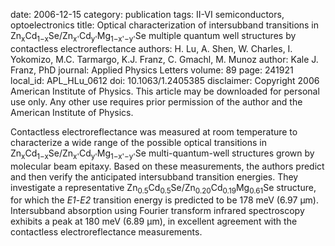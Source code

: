 date: 2006-12-15
category: publication
tags: II-VI semiconductors, optoelectronics
title: Optical characterization of intersubband transitions in Zn<sub>x</sub>Cd<sub>1−x</sub>Se/Zn<sub>x&#39;</sub>Cd<sub>y&#39;</sub>Mg<sub>1−x&#39;−y&#39;</sub>Se multiple quantum well structures by contactless electroreflectance
authors: H. Lu, A. Shen, W. Charles, I. Yokomizo, M.C. Tarmargo, K.J. Franz, C. Gmachl, M. Munoz
author: Kale J. Franz, PhD
journal: Applied Physics Letters
volume: 89
page: 241921
local_id: APL_HLu_0612
doi: 10.1063/1.2405385
disclaimer: Copyright 2006 American Institute of Physics. This article may be downloaded for personal use only. Any other use requires prior permission of the author and the American Institute of Physics.

Contactless electroreflectance was measured at room temperature to characterize
a wide range of the possible optical transitions in
Zn<sub>x</sub>Cd<sub>1−x</sub>Se/Zn<sub>x'</sub>Cd<sub>y'</sub>Mg<sub>1−x'−y'</sub>Se
multi-quantum-well structures grown by molecular beam epitaxy. Based on these
measurements, the authors predict and then verify the anticipated intersubband
transition energies. They investigate a representative
Zn<sub>0.5</sub>Cd<sub>0.5</sub>Se/Zn<sub>0.20</sub>Cd<sub>0.19</sub>Mg<sub>0.61</sub>Se
structure, for which the _E1_-_E2_ transition energy is predicted to be 178 meV
(6.97 µm). Intersubband absorption using Fourier transform infrared spectroscopy
exhibits a peak at 180 meV (6.89 µm), in excellent agreement with the
contactless electroreflectance measurements.
